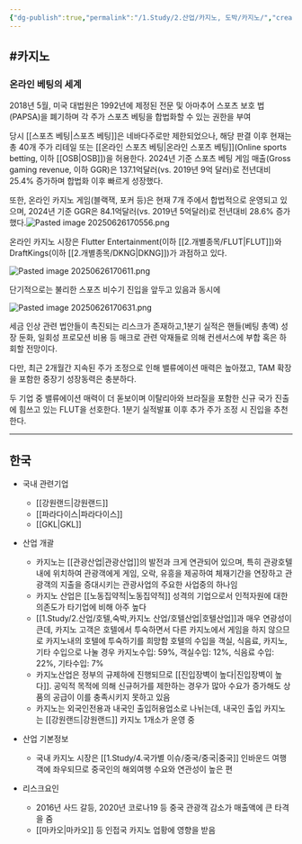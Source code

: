 ```yaml
---
{"dg-publish":true,"permalink":"/1.Study/2.산업/카지노, 도박/카지노/","created":"2024-11-20T21:02:29.830+09:00","updated":"2025-06-26T17:06:33.390+09:00"}
---
```


#카지노
- 

### 온라인 베팅의 세계

2018년 5월, 미국 대법원은 1992년에 제정된 전문 및 아마추어 스포츠 보호
법(PAPSA)을 폐기하며 각 주가 스포츠 베팅을 합법화할 수 있는 권한을 부여


당시 [[스포츠 베팅\|스포츠 베팅]]은 네바다주로만 제한되었으나, 해당 판결 이후 현재는
총 40개 주가 리테일 또는 [[온라인 스포츠 베팅\|온라인 스포츠 베팅]](Online sports betting, 이하
[[OSB\|OSB]])을 허용한다. 2024년 기준 스포츠 베팅 게임 매출(Gross gaming revenue,
이하 GGR)은 137.1억달러(vs. 2019년 9억 달러)로 전년대비 25.4% 증가하며
합법화 이후 빠르게 성장했다. 

또한, 온라인 카지노 게임(블랙잭, 포커 등)은 현재 7개 주에서 합법적으로 운영되고 있으며, 2024년 기준 GGR은 84.1억달러(vs. 2019년 5억달러)로 전년대비 28.6% 증가했다.![Pasted image 20250626170556.png](/img/user/attachments/Pasted%20image%2020250626170556.png)

온라인 카지노 시장은 Flutter Entertainment(이하 [[2.개별종목/FLUT\|FLUT]])와 DraftKings(이하
[[2.개별종목/DKNG\|DKNG]])가 과점하고 있다. 

![Pasted image 20250626170611.png](/img/user/attachments/Pasted%20image%2020250626170611.png)

단기적으로는 불리한 스포츠 비수기 진입을 앞두고 있음과 동시에 

![Pasted image 20250626170631.png](/img/user/attachments/Pasted%20image%2020250626170631.png)

세금 인상 관련 법안들이 촉진되는 리스크가 존재하고,1분기 실적은 핸들(베팅 총액) 성장 둔화, 일회성 프로모션 비용 등 매크로 관련 악재들로 의해 컨센서스에 부합 혹은 하회할 전망이다. 

다만, 최근 2개월간 지속된 주가 조정으로 인해 밸류에이션 매력은 높아졌고, TAM 확장을 포함한 중장기 성장동력은 충분하다. 

두 기업 중 밸류에이션 매력이 더 돋보이며 이탈리아와 브라질을 포함한 신규 국가 진출에 힘쓰고 있는 FLUT을 선호한다. 1분기 실적발표 이후 추가 주가 조정 시 진입을 추천한다.


------------
## 한국

- 국내 관련기업
	-  [[강원랜드\|강원랜드]]
	- [[파라다이스\|파라다이스]]
	- [[GKL\|GKL]]


- 산업 개괄
	- 카지노는 [[관광산업\|관광산업]]의 발전과 크게 연관되어 있으며, 특히 관광호텔내에 위치하여 관광객에게 게임, 오락, 유흥을 제공하여 체재기간을 연장하고 관광객의 지출을 증대시키는 관광사업의 주요한 사업중의 하나임
	- 카지노 산업은 [[노동집약적\|노동집약적]] 성격의 기업으로서 인적자원에 대한 의존도가 타기업에 비해 아주 높다
	- [[1.Study/2.산업/호텔,숙박,카지노 산업/호텔산업\|호텔산업]]과 매우 연광성이 큰데, 카지노 고객은 호텔에서 투숙하면서 다른 카지노에서 게임을 하지 않으므로 카지노내의 호텔에 투숙하기를 희망함
		호텔의 수입을 객실, 식음료, 카지노, 기타 수입으로 나눌 경우
		카지노수입: 59%, 객실수입: 12%, 식음료 수입: 22%, 기타수입: 7%
	- 카지노산업은 정부의 규제하에 진행되므로 [[진입장벽이 높다\|진입장벽이 높다]]. 공익적 목적에 의해 신규허가를 제한하는 경우가 많아 수요가 증가해도 상품의 공급이 이를 충족시키지 못하고 있음
	- 카지노는 외국인전용과 내국인 출입허용업소로 나뉘는데, 내국인 출입 카지노는 [[강원랜드\|강원랜드]] 카지노 1개소가 운영 중


- 산업 기본정보
	- 국내 카지노 시장은 [[1.Study/4.국가별 이슈/중국/중국\|중국]] 인바운드 여행객에 좌우되므로 중국인의 해외여행 수요와 연관성이 높은 편


- 리스크요인
	- 2016년 사드 갈등, 2020년 코로나19 등 중국 관광객 감소가 매출액에 큰 타격을 줌
	- [[마카오\|마카오]] 등 인접국 카지노 업황에 영향을 받음 

